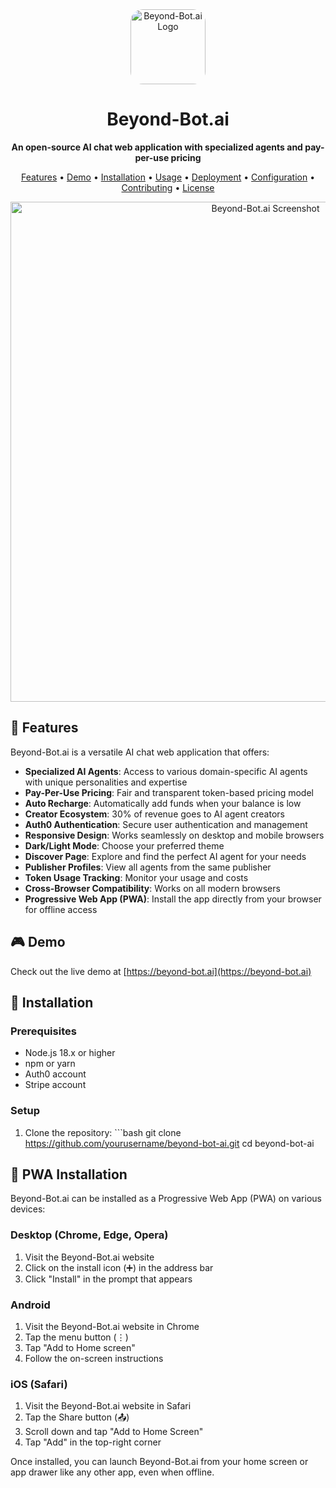 <div align="center">
  <img src="public/beyond-bot-logo.png" alt="Beyond-Bot.ai Logo" width="120" height="120" style="border-radius: 20px;">
  <h1>Beyond-Bot.ai</h1>
  <p><strong>An open-source AI chat web application with specialized agents and pay-per-use pricing</strong></p>
  
  <p>
    <a href="#features">Features</a> •
    <a href="#demo">Demo</a> •
    <a href="#installation">Installation</a> •
    <a href="#usage">Usage</a> •
    <a href="#deployment">Deployment</a> •
    <a href="#configuration">Configuration</a> •
    <a href="#contributing">Contributing</a> •
    <a href="#license">License</a>
  </p>
  
  <img src="public/screenshot.png" alt="Beyond-Bot.ai Screenshot" width="800">
</div>

## 🌟 Features

Beyond-Bot.ai is a versatile AI chat web application that offers:

- **Specialized AI Agents**: Access to various domain-specific AI agents with unique personalities and expertise
- **Pay-Per-Use Pricing**: Fair and transparent token-based pricing model
- **Auto Recharge**: Automatically add funds when your balance is low
- **Creator Ecosystem**: 30% of revenue goes to AI agent creators
- **Auth0 Authentication**: Secure user authentication and management
- **Responsive Design**: Works seamlessly on desktop and mobile browsers
- **Dark/Light Mode**: Choose your preferred theme
- **Discover Page**: Explore and find the perfect AI agent for your needs
- **Publisher Profiles**: View all agents from the same publisher
- **Token Usage Tracking**: Monitor your usage and costs
- **Cross-Browser Compatibility**: Works on all modern browsers
- **Progressive Web App (PWA)**: Install the app directly from your browser for offline access

## 🎮 Demo

Check out the live demo at [https://beyond-bot.ai](https://beyond-bot.ai)

## 🚀 Installation

### Prerequisites

- Node.js 18.x or higher
- npm or yarn
- Auth0 account
- Stripe account

### Setup

1. Clone the repository:
   \`\`\`bash
   git clone https://github.com/yourusername/beyond-bot-ai.git
   cd beyond-bot-ai

## 📱 PWA Installation

Beyond-Bot.ai can be installed as a Progressive Web App (PWA) on various devices:

### Desktop (Chrome, Edge, Opera)

1. Visit the Beyond-Bot.ai website
2. Click on the install icon (➕) in the address bar
3. Click "Install" in the prompt that appears

### Android

1. Visit the Beyond-Bot.ai website in Chrome
2. Tap the menu button (⋮)
3. Tap "Add to Home screen"
4. Follow the on-screen instructions

### iOS (Safari)

1. Visit the Beyond-Bot.ai website in Safari
2. Tap the Share button (📤)
3. Scroll down and tap "Add to Home Screen"
4. Tap "Add" in the top-right corner

Once installed, you can launch Beyond-Bot.ai from your home screen or app drawer like any other app, even when offline.

